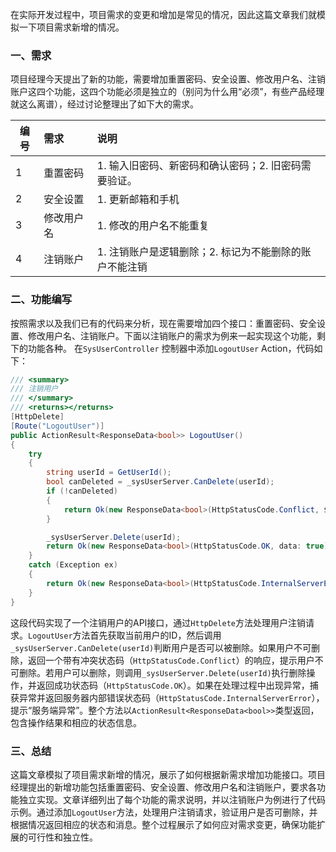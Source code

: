 在实际开发过程中，项目需求的变更和增加是常见的情况，因此这篇文章我们就模拟一下项目需求新增的情况。
### 一、需求
项目经理今天提出了新的功能，需要增加重置密码、安全设置、修改用户名、注销账户这四个功能，这四个功能必须是独立的（别问为什么用“必须”，有些产品经理就这么离谱），经过讨论整理出了如下大的需求。

|编号|需求|说明|
|---|:---|:---|
|1|重置密码|1. 输入旧密码、新密码和确认密码；2. 旧密码需要验证。|
|2|安全设置|1. 更新邮箱和手机|
|3|修改用户名|1. 修改的用户名不能重复|
|4|注销账户|1. 注销账户是逻辑删除；2. 标记为不能删除的账户不能注销|

### 二、功能编写
按照需求以及我们已有的代码来分析，现在需要增加四个接口：重置密码、安全设置、修改用户名、注销账户。下面以注销账户的需求为例来一起实现这个功能，剩下的功能各种。
在`SysUserController` 控制器中添加`LogoutUser` Action，代码如下：
```csharp
/// <summary>
/// 注销用户
/// </summary>
/// <returns></returns>
[HttpDelete]
[Route("LogoutUser")]
public ActionResult<ResponseData<bool>> LogoutUser()
{
    try
    {
        string userId = GetUserId();
        bool canDeleted = _sysUserServer.CanDelete(userId);
        if (!canDeleted)
        {
            return Ok(new ResponseData<bool>(HttpStatusCode.Conflict, $"用户不可删除", false));
        }

        _sysUserServer.Delete(userId);
        return Ok(new ResponseData<bool>(HttpStatusCode.OK, data: true));
    }
    catch (Exception ex)
    {
        return Ok(new ResponseData<bool>(HttpStatusCode.InternalServerError, "服务端异常", false));
    }
}
```
这段代码实现了一个注销用户的API接口，通过`HttpDelete`方法处理用户注销请求。`LogoutUser`方法首先获取当前用户的ID，然后调用`_sysUserServer.CanDelete(userId)`判断用户是否可以被删除。如果用户不可删除，返回一个带有冲突状态码（`HttpStatusCode.Conflict`）的响应，提示用户不可删除。若用户可以删除，则调用`_sysUserServer.Delete(userId)`执行删除操作，并返回成功状态码（`HttpStatusCode.OK`）。如果在处理过程中出现异常，捕获异常并返回服务器内部错误状态码（`HttpStatusCode.InternalServerError`），提示“服务端异常”。整个方法以`ActionResult<ResponseData<bool>>`类型返回，包含操作结果和相应的状态信息。

### 三、总结
这篇文章模拟了项目需求新增的情况，展示了如何根据新需求增加功能接口。项目经理提出的新增功能包括重置密码、安全设置、修改用户名和注销账户，要求各功能独立实现。文章详细列出了每个功能的需求说明，并以注销账户为例进行了代码示例。通过添加`LogoutUser`方法，处理用户注销请求，验证用户是否可删除，并根据情况返回相应的状态和消息。整个过程展示了如何应对需求变更，确保功能扩展的可行性和独立性。